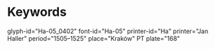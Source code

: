 # Keywords
glyph-id="Ha-05_0402"
font-id="Ha-05"
printer-id="Ha"
printer="Jan Haller"
period="1505–1525"
place="Kraków"
PT plate="168"
